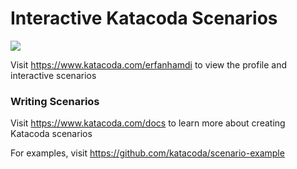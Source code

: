 # Interactive Katacoda Scenarios

[![](http://shields.katacoda.com/katacoda/erfanhamdi/count.svg)](https://www.katacoda.com/erfanhamdi "Get your profile on Katacoda.com")

Visit https://www.katacoda.com/erfanhamdi to view the profile and interactive scenarios

### Writing Scenarios
Visit https://www.katacoda.com/docs to learn more about creating Katacoda scenarios

For examples, visit https://github.com/katacoda/scenario-example
